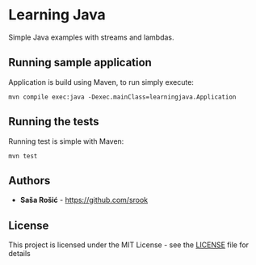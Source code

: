# Learning Java

Simple Java examples with streams and lambdas.

## Running sample application

Application is build using Maven, to run simply execute:

```
mvn compile exec:java -Dexec.mainClass=learningjava.Application
```

## Running the tests

Running test is simple with Maven:

```
mvn test
```

## Authors

* **Saša Rošić** - https://github.com/srook

## License

This project is licensed under the MIT License - see the [LICENSE](LICENSE) file for details
